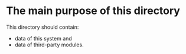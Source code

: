 

The main purpose of this directory
=====================================================================

This directory should contain:
- data of this system and
- data of third-party modules.